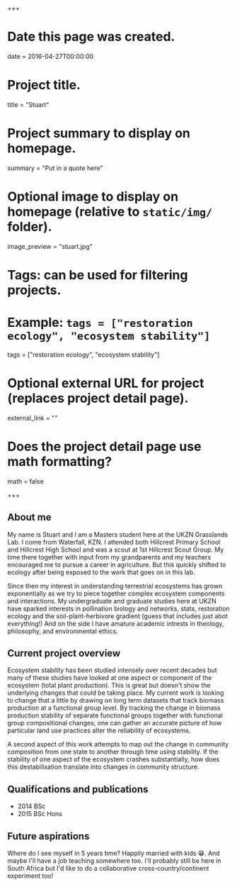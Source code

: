 +++
# Date this page was created.
date = 2016-04-27T00:00:00

# Project title.
title = "Stuart"

# Project summary to display on homepage.
summary = "Put in a quote here"

# Optional image to display on homepage (relative to `static/img/` folder).
image_preview = "stuart.jpg"

# Tags: can be used for filtering projects.
# Example: `tags = ["restoration ecology", "ecosystem stability"]`
tags = ["restoration ecology", "ecosystem stability"]

# Optional external URL for project (replaces project detail page).
external_link = ""

# Does the project detail page use math formatting?
math = false

+++

## About me

My name is Stuart and I am a Masters student here at the UKZN Grasslands Lab. I come from Waterfall, KZN. I attended both Hillcrest Primary School and Hillcrest High School and was a scout at 1st Hillcrest Scout Group. My time there together with input from my grandparents and my teachers encouraged me to pursue a career in agriculture. But this quickly shifted to ecology after being exposed to the work that goes on in this lab.

Since then my interest in understanding terrestrial ecosystems has grown exponentially as we try to piece together complex ecosystem components and interactions. My undergraduate and graduate studies here at UKZN have sparked interests in pollination biology and networks, stats, restoration ecology and the soil-plant-herbivore gradient (guess that includes just abot everything!) And on the side I have amature academic intrests in theology, philosophy, and environmental ethics.

## Current project overview

Ecosystem stability has been studied intensely over recent decades but many of these studies have looked at one aspect or component of the ecosystem (total plant production). This is great but doesn't show the underlying changes that could be taking place. My current work is looking to change that a little by drawing on long term datasets that track biomass production at a functional group level. By tracking the change in biomass production stability of separate functional groups together with functional group compositional changes, one can gather an accurate picture of how particular land use practices alter the reliability of ecosystems.

A second aspect of this work attempts to map out the change in community composition from one state to another through time using stability. If the stability of one aspect of the ecosystem crashes substantially, how does this destabilisation translate into changes in community structure.

## Qualifications and publications

* 2014 BSc
* 2015 BSc Hons

## Future aspirations

Where do I see myself in 5 years time? Happily married with kids :grin:. And maybe I'll have a job teaching somewhere too. I'll probably still be here in South Africa but I'd like to do a collaborative cross-country/continent experiment too!